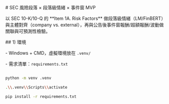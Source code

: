 \# SEC 風險段落 × 段落級情緒 × 事件窗 MVP



以 SEC 10-K/10-Q 的 \*\*Item 1A. Risk Factors\*\* 做段落級情緒（LM/FinBERT）與主體對齊（company vs. external），再與公告後事件窗報酬/超額報酬/波動做關聯與可預測性檢驗。



\## 1) 環境

\- Windows + CMD，虛擬環境放在 `.venv/`

\- 需求清單：`requirements.txt`



```bash

python -m venv .venv

.\\.venv\\Scripts\\activate

pip install -r requirements.txt



